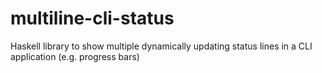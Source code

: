 # multiline-cli-status
Haskell library to show multiple dynamically updating status lines in a CLI application (e.g. progress bars)

